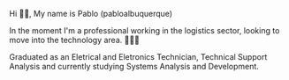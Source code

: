 Hi 🙋‍♂, My name is Pablo (pabloalbuquerque)

In the moment I'm a professional working in the logistics sector, looking to move into the technology area. 👨🏻‍💻

Graduated as an Eletrical and Eletronics Technician, Technical Support Analysis and currently studying Systems Analysis and Development.
